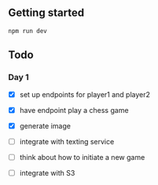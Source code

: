 ## Getting started
```
npm run dev
```

## Todo
### Day 1
- [X] set up endpoints for player1 and player2
- [X] have endpoint play a chess game
- [X] generate image

- [ ] integrate with texting service
- [ ] think about how to initiate a new game
- [ ] integrate with S3

